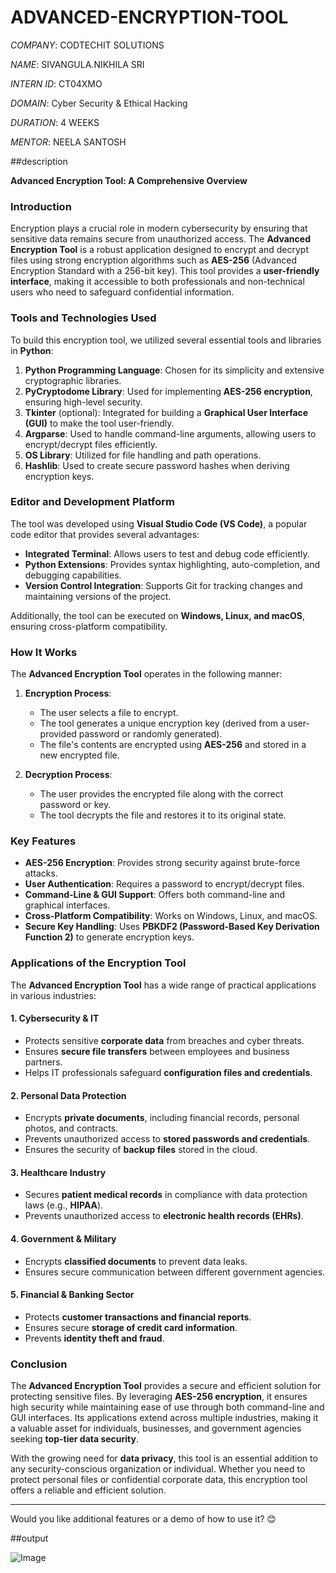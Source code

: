 # ADVANCED-ENCRYPTION-TOOL

*COMPANY*: CODTECHIT SOLUTIONS

*NAME*: SIVANGULA.NIKHILA SRI

*INTERN ID*: CT04XMO

*DOMAIN*: Cyber Security & Ethical Hacking

*DURATION*: 4 WEEKS

*MENTOR*: NEELA SANTOSH

##description

**Advanced Encryption Tool: A Comprehensive Overview**

### **Introduction**
Encryption plays a crucial role in modern cybersecurity by ensuring that sensitive data remains secure from unauthorized access. The **Advanced Encryption Tool** is a robust application designed to encrypt and decrypt files using strong encryption algorithms such as **AES-256** (Advanced Encryption Standard with a 256-bit key). This tool provides a **user-friendly interface**, making it accessible to both professionals and non-technical users who need to safeguard confidential information.

### **Tools and Technologies Used**
To build this encryption tool, we utilized several essential tools and libraries in **Python**:

1. **Python Programming Language**: Chosen for its simplicity and extensive cryptographic libraries.
2. **PyCryptodome Library**: Used for implementing **AES-256 encryption**, ensuring high-level security.
3. **Tkinter** (optional): Integrated for building a **Graphical User Interface (GUI)** to make the tool user-friendly.
4. **Argparse**: Used to handle command-line arguments, allowing users to encrypt/decrypt files efficiently.
5. **OS Library**: Utilized for file handling and path operations.
6. **Hashlib**: Used to create secure password hashes when deriving encryption keys.

### **Editor and Development Platform**
The tool was developed using **Visual Studio Code (VS Code)**, a popular code editor that provides several advantages:

- **Integrated Terminal**: Allows users to test and debug code efficiently.
- **Python Extensions**: Provides syntax highlighting, auto-completion, and debugging capabilities.
- **Version Control Integration**: Supports Git for tracking changes and maintaining versions of the project.

Additionally, the tool can be executed on **Windows, Linux, and macOS**, ensuring cross-platform compatibility.

### **How It Works**
The **Advanced Encryption Tool** operates in the following manner:

1. **Encryption Process**:
   - The user selects a file to encrypt.
   - The tool generates a unique encryption key (derived from a user-provided password or randomly generated).
   - The file's contents are encrypted using **AES-256** and stored in a new encrypted file.

2. **Decryption Process**:
   - The user provides the encrypted file along with the correct password or key.
   - The tool decrypts the file and restores it to its original state.

### **Key Features**
- **AES-256 Encryption**: Provides strong security against brute-force attacks.
- **User Authentication**: Requires a password to encrypt/decrypt files.
- **Command-Line & GUI Support**: Offers both command-line and graphical interfaces.
- **Cross-Platform Compatibility**: Works on Windows, Linux, and macOS.
- **Secure Key Handling**: Uses **PBKDF2 (Password-Based Key Derivation Function 2)** to generate encryption keys.

### **Applications of the Encryption Tool**
The **Advanced Encryption Tool** has a wide range of practical applications in various industries:

#### **1. Cybersecurity & IT**
- Protects sensitive **corporate data** from breaches and cyber threats.
- Ensures **secure file transfers** between employees and business partners.
- Helps IT professionals safeguard **configuration files and credentials**.

#### **2. Personal Data Protection**
- Encrypts **private documents**, including financial records, personal photos, and contracts.
- Prevents unauthorized access to **stored passwords and credentials**.
- Ensures the security of **backup files** stored in the cloud.

#### **3. Healthcare Industry**
- Secures **patient medical records** in compliance with data protection laws (e.g., **HIPAA**).
- Prevents unauthorized access to **electronic health records (EHRs)**.

#### **4. Government & Military**
- Encrypts **classified documents** to prevent data leaks.
- Ensures secure communication between different government agencies.

#### **5. Financial & Banking Sector**
- Protects **customer transactions and financial reports**.
- Ensures secure **storage of credit card information**.
- Prevents **identity theft and fraud**.

### **Conclusion**
The **Advanced Encryption Tool** provides a secure and efficient solution for protecting sensitive files. By leveraging **AES-256 encryption**, it ensures high security while maintaining ease of use through both command-line and GUI interfaces. Its applications extend across multiple industries, making it a valuable asset for individuals, businesses, and government agencies seeking **top-tier data security**.

With the growing need for **data privacy**, this tool is an essential addition to any security-conscious organization or individual. Whether you need to protect personal files or confidential corporate data, this encryption tool offers a reliable and efficient solution.

---

Would you like additional features or a demo of how to use it? 😊

##output

![Image](https://github.com/user-attachments/assets/0053a430-ccac-4060-8fe7-df50b67b0c66)

